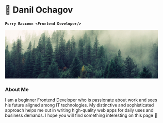 # :raccoon: Danil Ochagov

**`Furry Raccoon <Frontend Developer/>`**

<img src="./banner.jpg">

### About Me

I am a beginner Frontend Developer who is passionate about work and sees his future aligned among IT technologies. My distinctive and sophisticated approach helps me out in writing high-quality web apps for daily uses and  business demands. I hope you will find something interesting on this page :monocle_face:
